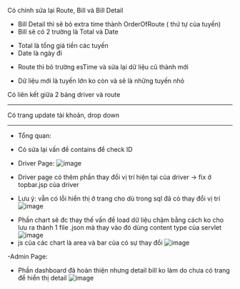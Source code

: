 Có chỉnh sửa lại Route, Bill và Bill Detail
- Bill Detail thì sẽ bỏ extra time thành OrderOfRoute ( thứ tự của tuyến)
- Bill sẽ có 2 trường là Total và Date
+ Total là tổng giá tiền các tuyến
+ Date là ngày đi 
- Route thì bỏ trường esTime và sửa lại dữ liệu cũ thành mới 
+ Dữ liệu mới là tuyến lớn ko còn và sẽ là những tuyến nhỏ

Có liên kết giữa 2 bảng driver và route

----------------------------------------------------------------------------------

Có trang update tài khoản, drop down 

----------------------------------------------------------------------------------
- Tổng quan:
+ Có sửa lại vấn đề contains để check ID

- Driver Page:
![image](https://user-images.githubusercontent.com/83583888/199965668-cfec8664-6c0c-414e-9494-ec9c2c30ef77.png)

+ Driver page có thêm phần thay đổi vị trí hiện tại của driver -> fix ở topbar.jsp của driver
* Lưu ý: vẫn có lỗi hiển thị ở trang cho dù trong sql đã có thay đổi vị trí 
![image](https://user-images.githubusercontent.com/83583888/199964716-dba34003-d3a0-4243-aa04-af77f149914a.png)
+ Phần chart sẽ đc thay thế vấn đề load dữ liệu chậm bằng cách ko cho lưu ra thành 1 file .json mà thay vào đó dùng content type của servlet 
![image](https://user-images.githubusercontent.com/83583888/199965164-c54da1b3-8e13-4127-92ae-682fa85aedd0.png)
+ js của các chart là area và bar của  có sự thay đổi
![image](https://user-images.githubusercontent.com/83583888/199965303-006dac83-a1b1-49b3-873c-0d7cf48787e3.png)

-Admin Page:
+ Phần dashboard đã hoàn thiện nhưng detail bill ko làm do chưa có trang để hiển thị detail
![image](https://user-images.githubusercontent.com/83583888/199966263-b494108d-85a7-4e15-914d-c6be7ca33f36.png)
